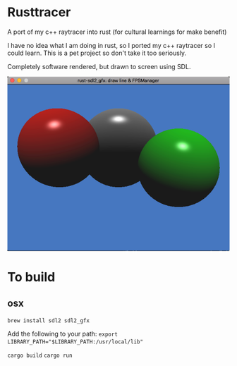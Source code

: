 Rusttracer
==========
A port of my c++ raytracer into rust (for cultural learnings for make benefit) 

I have no idea what I am doing in rust, so I ported my c++ raytracer so I could learn. This is a pet project so don't take it too seriously.

Completely software rendered, but drawn to screen using SDL.

![scene preview 1](https://github.com/feathj/rusttracer/blob/master/images/preview1.png)


To build
========

osx
---
`brew install sdl2 sdl2_gfx`

Add the following to your path:
`export LIBRARY_PATH="$LIBRARY_PATH:/usr/local/lib"`

`cargo build`
`cargo run`
